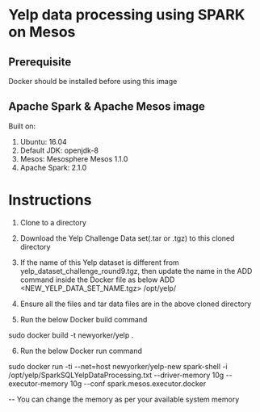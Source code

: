 # Yelp data processing using SPARK on Mesos

## Prerequisite
Docker should be installed before using this image

## Apache Spark & Apache Mesos image

Built on:

1. Ubuntu: 16.04
2. Default JDK: openjdk-8
3. Mesos: Mesosphere Mesos 1.1.0
4. Apache Spark: 2.1.0

# Instructions

1. Clone to a directory

2. Download the Yelp Challenge Data set(.tar or .tgz) to this cloned directory

3. If the name of this Yelp dataset is different from yelp_dataset_challenge_round9.tgz, then update the name in the ADD command inside the Docker file as below
ADD <NEW_YELP_DATA_SET_NAME.tgz> /opt/yelp/

4. Ensure all the files and tar data files are in the above cloned directory

5. Run the below Docker build command

  sudo docker build -t newyorker/yelp .

6. Run the below Docker run command

  sudo docker run -ti --net=host newyorker/yelp-new spark-shell -i /opt/yelp/SparkSQLYelpDataProcessing.txt --driver-memory 10g --      executor-memory 10g --conf spark.mesos.executor.docker

-- You can change the memory as per your available system memory 
